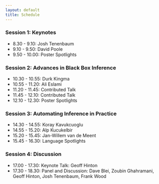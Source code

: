 ```yaml
---
layout: default
title: Schedule
---
```


### Session 1: Keynotes

- 8.30 - 9.10: Josh Tenenbaum
- 9.10 - 9.50: David Poole
- 9.50 - 10.00: Poster Spotlights
    
### Session 2: Advances in Black Box Inference

- 10.30 - 10.55: Durk Kingma
- 10.55 - 11.20: Ali Eslami
- 11.20 - 11.45: Contributed Talk
- 11.45 - 12.10: Contributed Talk
- 12.10 - 12.30: Poster Spotlights

### Session 3: Automating Inference in Practice

- 14.30 - 14.55: Koray Kavukcuoglu
- 14.55 - 15.20: Alp Kucukelbir
- 15.20 - 15.45: Jan-Willem van de Meent
- 15.45 - 16.30: Language Spotlights

### Session 4: Discussion

- 17.00 - 17.30: Keynote Talk: Geoff Hinton
- 17.30 - 18.30: Panel and Discussion: Dave Blei, Zoubin Ghahramani, Geoff Hinton, Josh Tenenbaum, Frank Wood


